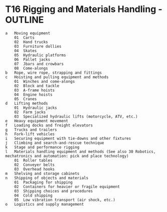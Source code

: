 # T16 Rigging and Materials Handling - OUTLINE
    a	Moving equipment
        01	Carts
        02	Hand trucks
        03	Furniture dollies
        04	Skates
        05	Hydraulic platforms
        06	Pallet jacks
        07	Jbars and crowbars
        08	Come-alongs
    b	Rope, wire rope, strapping and fittings
    c	Hoisting and pulling equipment and methods
        01	Winches and come-alongs
        02	Block and tackle
        03	A-frame hoists
        04	Engine hoists
        05	Cranes
    d	Lifting methods
        01	Hydraulic jacks
        02	Farm jacks
        03	Specialized hydraulic lifts (motorcycle, ATV, etc.)
    e	Heavy equipment movement
    f	Loading docks and freight elevators
    g	Trucks and trailers
    h	Fork-lift vehicles
    i	Securing equipment with tie-downs and other fixtures
    j	Climbing and search-and-rescue technique
    k	Stage and performance rigging
    l	Materials handling equipment and methods (See also 30 Robotics, mechatronics and automation: pick and place technology)
        01	Roller tables
        02	Conveyer belts
        03	Overhead hooks
    m	Shelving and storage cabinets
    n	Shipping of objects and materials
        01	Packaging for shipping
        02	Containers for heavier or fragile equipment
        03	Shipping choices and procedures
        04	Cold shipping
        05	Low vibration transport (air shock, etc.)
    o	Logistics and supply management
